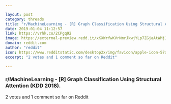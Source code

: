 ```yaml
---

layout: post
category: threads
title: "r/MachineLearning - [R] Graph Classification Using Structural Attention (KDD 2018)."
date: 2019-01-04 11:12:57
link: https://vrhk.co/2CPgq92
image: https://external-preview.redd.it/xKXWrfwKVrNmrJkwjYLp7ZGjaAtWMjJ5TvZapZOp2ZU.jpg?auto=webp&s=8fecab337ba04f2c7f4e563a74efaa36da0bb5d6
domain: reddit.com
author: "reddit"
icon: https://www.redditstatic.com/desktop2x/img/favicon/apple-icon-57x57.png
excerpt: "2 votes and 1 comment so far on Reddit"

---
```


### r/MachineLearning - [R] Graph Classification Using Structural Attention (KDD 2018).

2 votes and 1 comment so far on Reddit